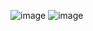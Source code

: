 ![image](https://github.com/karinz112/loading-bar/assets/64262016/92b747d5-8209-4cd3-95db-b65489bd02ff)
![image](https://github.com/karinz112/loading-bar/assets/64262016/b814817b-f93f-4d00-b6f3-da7380e67fea)
